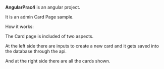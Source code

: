 **AngularPrac4** is an angular project.

It is an admin Card Page sample.

How it works:

The Card page is included of two aspects.

At the left side there are inputs to create a new card and it gets saved into the database through the api.

And at the right side there are all the cards shown.
